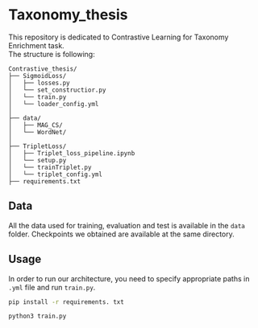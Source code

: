 # Taxonomy_thesis  

This repository is dedicated to Contrastive Learning for Taxonomy Enrichment task.  
The structure is following:  

```plaintext
Contrastive_thesis/
├── SigmoidLoss/              
│   ├── losses.py      
│   └── set_constructior.py          
│   └── train.py 
│   └── loader_config.yml  
│  
├── data/                    
│   ├── MAG_CS/            
│   └── WordNet/           
│  
├── TripletLoss/                
│   ├── Triplet_loss_pipeline.ipynb
│   └── setup.py  
│   └── trainTriplet.py
│   └── triplet_config.yml
├── requirements.txt
```

## Data
All the data used for training, evaluation and test is available in the ```data``` folder. Checkpoints we obtained are available at the same directory.

## Usage  
In order to run our architecture, you need to specify appropriate paths in ```.yml``` file and run ```train.py```.  
```bash
pip install -r requirements. txt
```
```bash
python3 train.py
```
